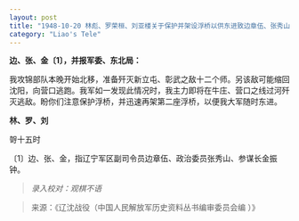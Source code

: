 ```yaml
---
layout: post
title: "1948-10-20 林彪、罗荣桓、刘亚楼关于保护并架设浮桥以供东进致边章伍、张秀山、金振钟等电"
category: "Liao's Tele"
---
```

**边、张、金〔1〕，并报军委、东北局：**

我攻锦部队本晚开始北移，准备歼灭新立屯、彰武之敌十二个师。另该敌可能缩回沈阳，向营口逃跑。我军如一发现此情况时，我主力即将在牛庄、营口之线过河歼灭逃敌。盼你们注意保护浮桥，并迅速再架第二座浮桥，以便我大军随时东进。

**林、罗、刘**

哿十五时

〔1〕边、张、金，指辽宁军区副司令员边章伍、政治委员张秀山、参谋长金振钟。


> *录入校对：观棋不语*

> 来源：《辽沈战役（中国人民解放军历史资料丛书编审委员会编 ）》
